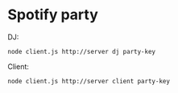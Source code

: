 # Spotify party

DJ:

`node client.js http://server dj party-key`

Client:

`node client.js http://server client party-key`
